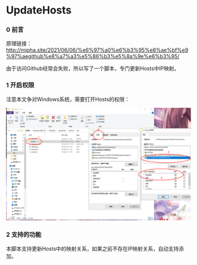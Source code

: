 # UpdateHosts
### 0 前言

原理链接：http://mipha.site/2021/06/06/%e6%97%a0%e6%b3%95%e8%ae%bf%e9%97%aegithub%e8%a7%a3%e5%86%b3%e5%8a%9e%e6%b3%95/

由于访问Github经常会失败，所以写了一个脚本，专门更新Hosts中IP映射。

### 1 开启权限

注意本文争对Windows系统，需要打开Hosts的权限：

![1623641643394](image/1623641643394.png)

### 2 支持的功能

本脚本支持更新Hosts中的映射关系，如果之前不存在IP映射关系，自动支持添加。